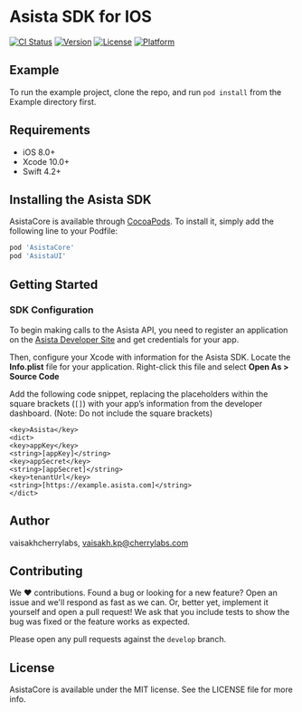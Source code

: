# Asista SDK for IOS

[![CI Status](https://img.shields.io/travis/vaisakhcherrylabs/AsistaCore.svg?style=flat)](https://travis-ci.org/vaisakhcherrylabs/AsistaCore)
[![Version](https://img.shields.io/cocoapods/v/AsistaCore.svg?style=flat)](https://cocoapods.org/pods/AsistaCore)
[![License](https://img.shields.io/cocoapods/l/AsistaCore.svg?style=flat)](https://cocoapods.org/pods/AsistaCore)
[![Platform](https://img.shields.io/cocoapods/p/AsistaCore.svg?style=flat)](https://cocoapods.org/pods/AsistaCore)

## Example

To run the example project, clone the repo, and run `pod install` from the Example directory first.

## Requirements

- iOS 8.0+
- Xcode 10.0+
- Swift 4.2+



## Installing the Asista SDK

AsistaCore is available through [CocoaPods](https://cocoapods.org). To install it, simply add the following line to your Podfile:

```ruby
pod 'AsistaCore'
pod 'AsistaUI'
```

## Getting Started

### SDK Configuration

To begin making calls to the Asista API, you need to register an application on the [Asista Developer Site](https://asista.com) and get credentials for your app.

Then, configure your Xcode with information for the Asista SDK. Locate the **Info.plist** file for your application. Right-click this file and select **Open As > Source Code**

Add the following code snippet, replacing the placeholders within the square brackets (`[]`) with your app’s information from the developer dashboard. (Note: Do not include the square brackets)

```
<key>Asista</key>
<dict>
<key>appKey</key>
<string>[appKey]</string>
<key>appSecret</key>
<string>[appSecret]</string>
<key>tenantUrl</key>
<string>[https://example.asista.com]</string>
</dict>
```
## Author

vaisakhcherrylabs, vaisakh.kp@cherrylabs.com


## Contributing

We :heart: contributions. Found a bug or looking for a new feature? Open an issue and we'll respond as fast as we can. Or, better yet, implement it yourself and open a pull request! We ask that you include tests to show the bug was fixed or the feature works as expected.

Please open any pull requests against the `develop` branch. 


## License

AsistaCore is available under the MIT license. See the LICENSE file for more info.
